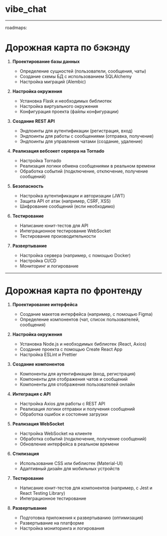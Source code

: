 # vibe_chat
---
roadmaps:  

# Дорожная карта по бэкэнду

1. **Проектирование базы данных**
   - Определение сущностей (пользователи, сообщения, чаты)
   - Создание схемы БД с использованием SQLAlchemy
   - Настройка миграций (Alembic)

2. **Настройка окружения**
   - Установка Flask и необходимых библиотек
   - Настройка виртуального окружения
   - Конфигурация проекта (файлы конфигурации)

3. **Создание REST API**
   - Эндпоинты для аутентификации (регистрация, вход)
   - Эндпоинты для работы с сообщениями (отправка, получение)
   - Эндпоинты для управления чатами (создание, удаление)

4. **Реализация вебсокет сервера на Tornado**
   - Настройка Tornado
   - Реализация логики обмена сообщениями в реальном времени
   - Обработка событий (подключение, отключение, получение сообщений)

5. **Безопасность**
   - Настройка аутентификации и авторизации (JWT)
   - Защита API от атак (например, CSRF, XSS)
   - Шифрование сообщений (если необходимо)

6. **Тестирование**
   - Написание юнит-тестов для API
   - Интеграционное тестирование WebSocket
   - Тестирование производительности

7. **Развертывание**
   - Настройка сервера (например, с помощью Docker)
   - Настройка CI/CD
   - Мониторинг и логирование

---

# Дорожная карта по фронтенду

1. **Проектирование интерфейса**
   - Создание макетов интерфейса (например, с помощью Figma)
   - Определение компонентов (чат, список пользователей, сообщения)

2. **Настройка окружения**
   - Установка Node.js и необходимых библиотек (React, Axios)
   - Создание проекта с помощью Create React App
   - Настройка ESLint и Prettier

3. **Создание компонентов**
   - Компоненты для аутентификации (вход, регистрация)
   - Компоненты для отображения чатов и сообщений
   - Компоненты для отображения пользователей онлайн

4. **Интеграция с API**
   - Настройка Axios для работы с REST API
   - Реализация логики отправки и получения сообщений
   - Обработка ошибок и состояние загрузки

5. **Реализация WebSocket**
   - Настройка WebSocket на клиенте
   - Обработка событий (подключение, получение сообщений)
   - Обновление интерфейса в реальном времени

6. **Стилизация**
   - Использование CSS или библиотек (Material-UI)
   - Адаптивный дизайн для мобильных устройств

7. **Тестирование**
   - Написание юнит-тестов для компонентов (например, с Jest и React Testing Library)
   - Интеграционное тестирование

8. **Развертывание**
   - Подготовка приложения к развертыванию (оптимизация)
   - Развертывание на платформе
   - Настройка мониторинга и логирования
